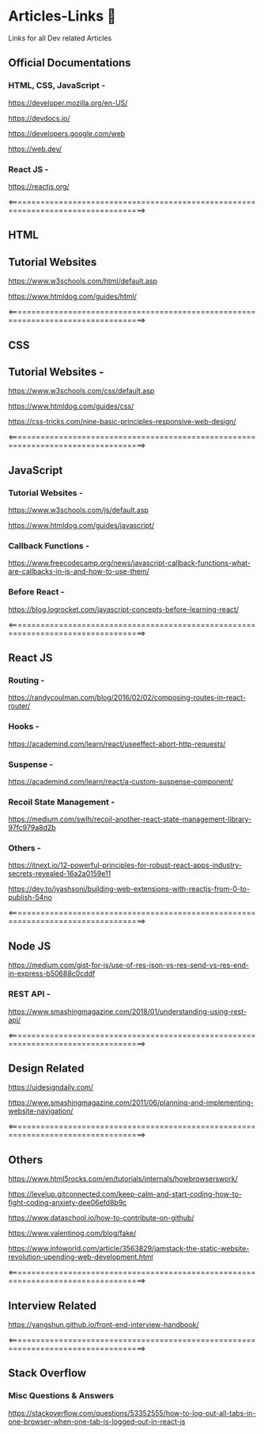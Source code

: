 # Articles-Links :balloon:
Links for all Dev related Articles

## Official Documentations

### HTML, CSS, JavaScript -

https://developer.mozilla.org/en-US/

https://devdocs.io/

https://developers.google.com/web

https://web.dev/

### React JS -

https://reactjs.org/

<====================================================================================>

## HTML

## Tutorial Websites

https://www.w3schools.com/html/default.asp

https://www.htmldog.com/guides/html/

<====================================================================================>

## CSS

## Tutorial Websites -

https://www.w3schools.com/css/default.asp

https://www.htmldog.com/guides/css/

https://css-tricks.com/nine-basic-principles-responsive-web-design/

<====================================================================================>

## JavaScript

### Tutorial Websites -

https://www.w3schools.com/js/default.asp

https://www.htmldog.com/guides/javascript/

### Callback Functions - 

https://www.freecodecamp.org/news/javascript-callback-functions-what-are-callbacks-in-js-and-how-to-use-them/

### Before React -

https://blog.logrocket.com/javascript-concepts-before-learning-react/

<====================================================================================>

## React JS

### Routing -

https://randycoulman.com/blog/2016/02/02/composing-routes-in-react-router/

### Hooks -

https://academind.com/learn/react/useeffect-abort-http-requests/

### Suspense -

https://academind.com/learn/react/a-custom-suspense-component/

### Recoil State Management -

https://medium.com/swlh/recoil-another-react-state-management-library-97fc979a8d2b

### Others -

https://itnext.io/12-powerful-principles-for-robust-react-apps-industry-secrets-revealed-16a2a0159e11

https://dev.to/iyashsoni/building-web-extensions-with-reactjs-from-0-to-publish-54no

<====================================================================================>

## Node JS

https://medium.com/gist-for-js/use-of-res-json-vs-res-send-vs-res-end-in-express-b50688c0cddf

### REST API - 

https://www.smashingmagazine.com/2018/01/understanding-using-rest-api/

<====================================================================================>

## Design Related

https://uidesigndaily.com/

https://www.smashingmagazine.com/2011/06/planning-and-implementing-website-navigation/

<====================================================================================>

## Others

https://www.html5rocks.com/en/tutorials/internals/howbrowserswork/

https://levelup.gitconnected.com/keep-calm-and-start-coding-how-to-fight-coding-anxiety-dee06efd8b9c

https://www.dataschool.io/how-to-contribute-on-github/

https://www.valentinog.com/blog/fake/

https://www.infoworld.com/article/3563829/jamstack-the-static-website-revolution-upending-web-development.html

<====================================================================================>

## Interview Related

https://yangshun.github.io/front-end-interview-handbook/

<====================================================================================>

## Stack Overflow 
### Misc Questions & Answers

https://stackoverflow.com/questions/53352555/how-to-log-out-all-tabs-in-one-browser-when-one-tab-is-logged-out-in-react-js
